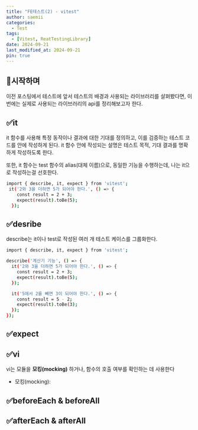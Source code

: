 ```yaml
---
title: "FE테스트(2) - vitest"
author: saemii
categories:
  - Test
tags:
  - [Vitest, ReatTestingLibrary]
date: 2024-09-21
last_modified_at: 2024-09-21
pin: true
---
```


## 📌시작하며

이전 포스팅에서 테스트에 앞서 테스트의 배경과 사용되는 라이브러리를 살펴봤다면, 이번에는 실제로 사용되는 라이브러리의 api를 정리해보고자 한다.

## ✅it

it 함수를 사용해 특정 동작이나 결과에 대한 기대를 정의하고, 이를 검증하는 테스트 코드를 안에 작성하게 된다. it 함수 안에 작성되는 설명은 테스트 목적, 기대 결과를 명확하게 작성하도록 한다.

또한, it 함수는 test 함수의 alias(대체 이름)으로, 동일한 기능을 수행하는데, 나는 it으로 작성하는걸 선호한다.

```bash
import { describe, it, expect } from 'vitest';
 it('2와 3을 더하면 5가 되어야 한다.', () => {
    const result = 2 + 3;
    expect(result).toBe(5);
  });
```

## ✅desribe

describe는 it이나 test로 작성된 여러 개 테스트 케이스를 그룹화한다.

```bash
import { describe, it, expect } from 'vitest';

describe('계산기 기능', () => {
  it('2와 3을 더하면 5가 되어야 한다.', () => {
    const result = 2 + 3;
    expect(result).toBe(5);
  });

  it('5에서 2를 빼면 3이 되어야 한다.', () => {
    const result = 5 - 2;
    expect(result).toBe(3);
  });
});

```

## ✅expect

## ✅vi

vi는 모듈을 **모킹(mocking)** 하거나, 함수의 호출 여부를 확인하는 데 사용한다

- 모킹(mocking):

## ✅beforeEach & beforeAll

## ✅afterEach & afterAll
